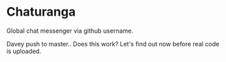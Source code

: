# Chaturanga
Global chat messenger via github username.

Davey push to master.. Does this work? Let's find out now before real code is uploaded.